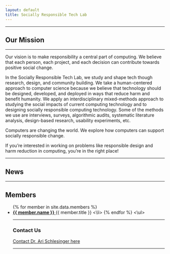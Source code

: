 ```yaml
---
layout: default
title: Socially Responsible Tech Lab
---
```

---

## Our Mission
---

Our vision is to make responsibility a central part of computing. We believe that each person, each project, and each decision can contribute towards positive social change. 

In the Socially Responsible Tech Lab, we study and shape tech though research, design, and community building. We take a human-centered approach to computer science because we believe that technology should be designed, developed, and deployed in ways that reduce harm and benefit humanity. We apply an interdisciplinary mixed-methods approach to studying the social impacts of current computing technology and to designing socially responsible computing technology. Some of the methods we use are interviews, surveys, algorithmic audits, systematic literature analysis, design-based research, usability experiments, etc. 

Computers are changing the world. We explore how computers can support socially responsible change.

If you’re interested in working on problems like responsible design and harm reduction in computing, you’re in the right place! 

***

## News

***

## Members
<ul>
    {% for member in site.data.members %}
        <li>
         <a href="mailto:{{member.email}}">
            <b>{{ member.name }}</b>
        </a>
        {{ member.title }}
        <\li>    
    {% endfor %}
<\ul>

***

### Contact Us

<a href="mailto:ari.schlesinger@uga.edu" target="_blank" aria-label="ari.schlesinger@uga.edu">Contact Dr. Ari Schlesinger here</a>

***
